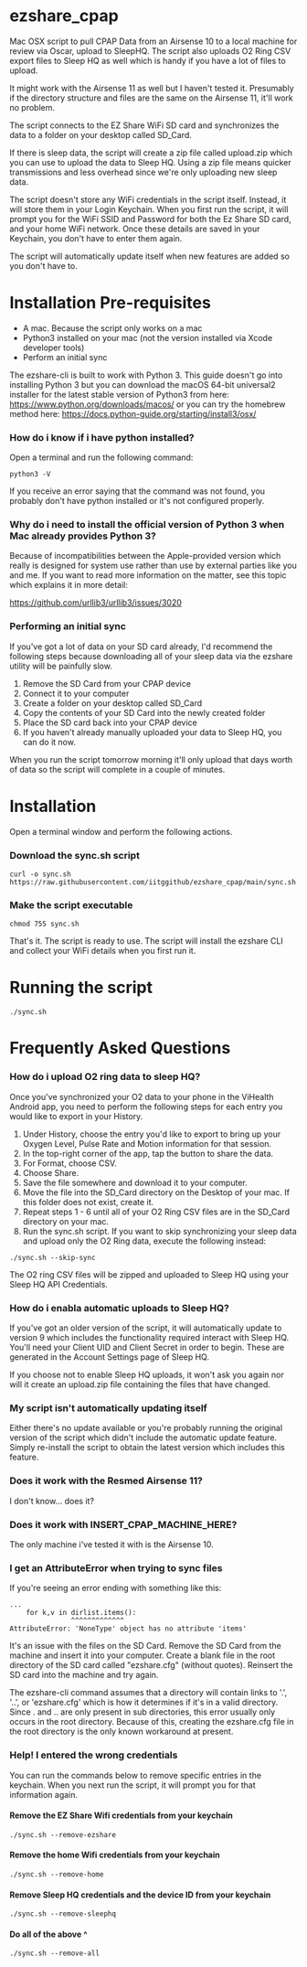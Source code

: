 # ezshare_cpap

Mac OSX script to pull CPAP Data from an Airsense 10 to a local machine for review via Oscar, upload to SleepHQ. The script also uploads O2 Ring CSV export files to Sleep HQ as well which is handy if you have a lot of files to upload.

It might work with the Airsense 11 as well but I haven't tested it. Presumably if the directory structure and files are the same on the Airsense 11, it'll work no problem.

The script connects to the EZ Share WiFi SD card and synchronizes the data to a folder on your desktop called SD\_Card.

If there is sleep data, the script will create a zip file called upload.zip which you can use to upload the data to Sleep HQ. Using a zip file means quicker transmissions and less overhead since we're only uploading new sleep data.

The script doesn't store any WiFi credentials in the script itself. Instead, it will store them in your Login Keychain. When you first run the script, it will prompt you for the WiFi SSID and Password for both the Ez Share SD card, and your home WiFi network. Once these details are saved in your Keychain, you don't have to enter them again.

The script will automatically update itself when new features are added so you don't have to.

# Installation Pre-requisites

- A mac. Because the script only works on a mac
- Python3 installed on your mac (not the version installed via Xcode developer tools)
- Perform an initial sync

The ezshare-cli is built to work with Python 3. This guide doesn't go into installing Python 3 but you can download the macOS 64-bit universal2 installer for the latest stable version of Python3 from here: https://www.python.org/downloads/macos/ or you can try the homebrew method here: https://docs.python-guide.org/starting/install3/osx/

### How do i know if i have python installed?

Open a terminal and run the following command:

```
python3 -V
```

If you receive an error saying that the command was not found, you probably don't have python installed or it's not configured properly.

### Why do i need to install the official version of Python 3 when Mac already provides Python 3?

Because of incompatibilities between the Apple-provided version which really is designed for system use rather than use by external parties like you and me. If you want to read more information on the matter, see this topic which explains it in more detail:

https://github.com/urllib3/urllib3/issues/3020

### Performing an initial sync

If you've got a lot of data on your SD card already, I'd recommend the following steps because downloading all of your sleep data via the ezshare utility will be painfully slow.

1. Remove the SD Card from your CPAP device
2. Connect it to your computer
3. Create a folder on your desktop called SD_Card
4. Copy the contents of your SD Card into the newly created folder
5. Place the SD card back into your CPAP device
6. If you haven't already manually uploaded your data to Sleep HQ, you can do it now.

When you run the script tomorrow morning it'll only upload that days worth of data so the script will complete in a couple of minutes.

# Installation

Open a terminal window and perform the following actions.

### Download the sync.sh script

```
curl -o sync.sh https://raw.githubusercontent.com/iitggithub/ezshare_cpap/main/sync.sh
```

### Make the script executable

```
chmod 755 sync.sh
```

That's it. The script is ready to use. The script will install the ezshare CLI and collect your WiFi details when you first run it.

# Running the script

```
./sync.sh
```

# Frequently Asked Questions

### How do i upload O2 ring data to sleep HQ?

Once you've synchronized your O2 data to your phone in the ViHealth Android app, you need to perform the following steps for each entry you would like to export in your History.

1. Under History, choose the entry you'd like to export to bring up your Oxygen Level, Pulse Rate and Motion information for that session.
2. In the top-right corner of the app, tap the button to share the data.
3. For Format, choose CSV.
4. Choose Share.
5. Save the file somewhere and download it to your computer.
6. Move the file into the SD_Card directory on the Desktop of your mac. If this folder does not exist, create it.
7. Repeat steps 1 - 6 until all of your O2 Ring CSV files are in the SD_Card directory on your mac.
8. Run the sync.sh script. If you want to skip synchronizing your sleep data and upload only the O2 Ring data, execute the following instead:

```
./sync.sh --skip-sync
```

The O2 ring CSV files will be zipped and uploaded to Sleep HQ using your Sleep HQ API Credentials.

### How do i enabla automatic uploads to Sleep HQ?

If you've got an older version of the script, it will automatically update to version 9 which includes the functionality required interact with Sleep HQ. You'll need your Client UID and Client Secret in order to begin. These are generated in the Account Settings page of Sleep HQ.

If you choose not to enable Sleep HQ uploads, it won't ask you again nor will it create an upload.zip file containing the files that have changed.

### My script isn't automatically updating itself

Either there's no update available or you're probably running the original version of the script which didn't include the automatic update feature. Simply re-install the script to obtain the latest version which includes this feature.

### Does it work with the Resmed Airsense 11?

I don't know... does it?

### Does it work with INSERT\_CPAP\_MACHINE\_HERE?

The only machine i've tested it with is the Airsense 10.

### I get an AttributeError when trying to sync files

If you're seeing an error ending with something like this:

```
...
    for k,v in dirlist.items():
               ^^^^^^^^^^^^^
AttributeError: 'NoneType' object has no attribute 'items'
```

It's an issue with the files on the SD Card. Remove the SD Card from the machine and insert it into your computer. Create a blank file in the root directory of the SD card called "ezshare.cfg" (without quotes). Reinsert the SD card into the machine and try again.

The ezshare-cli command assumes that a directory will contain links to '.', '..', or 'ezshare.cfg' which is how it determines if it's in a valid directory. Since . and .. are only present in sub directories, this error usually only occurs in the root directory. Because of this, creating the ezshare.cfg file in the root directory is the only known workaround at present.

### Help! I entered the wrong credentials

You can run the commands below to remove specific entries in the keychain. When you next run the script, it will prompt you for that information again.

#### Remove the EZ Share Wifi credentials from your keychain

```
./sync.sh --remove-ezshare
```

#### Remove the home Wifi credentials from your keychain

```
./sync.sh --remove-home
```

#### Remove Sleep HQ credentials and the device ID from your keychain

```
./sync.sh --remove-sleephq
```

#### Do all of the above ^

```
./sync.sh --remove-all
```
